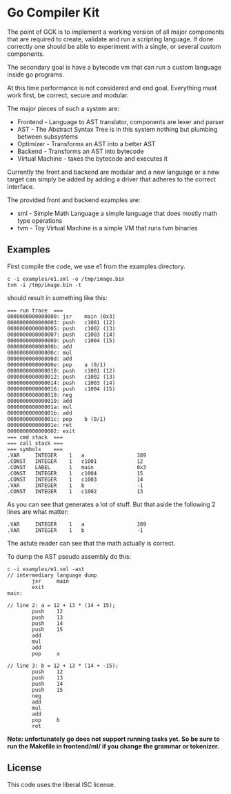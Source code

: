 Go Compiler Kit
===============

The point of GCK is to implement a working version of all major components that
are required to create, validate and run a scripting language.
If done correctly one should be able to experiment with a single, or several
custom components.

The secondary goal is have a bytecode vm that can run a custom language inside
go programs.

At this time performance is not considered and end goal.
Everything must work first, be correct, secure and modular.

The major pieces of such a system are:
* Frontend - Language to AST translator, components are lexer and parser
* AST - The Abstract Syntax Tree is in this system nothing but plumbing between subsystems
* Optimizer -  Transforms an AST into a better AST
* Backend - Transforms an AST into bytecode
* Virtual Machine - takes the bytecode and executes it

Currently the front and backend are modular and a new language or a new target
can simply be added by adding a driver that adheres to the correct interface.

The provided front and backend examples are:
* sml - Simple Math Language a simple language that does mostly math type operations
* tvm - Toy Virtual Machine is a simple VM that runs tvm binaries

## Examples
First compile the code, we use e1 from the examples directory.
```
c -i examples/e1.sml -o /tmp/image.bin
tvm -i /tmp/image.bin -t
```

should result in something like this:
```
=== run trace  ===
0000000000000000: jsr    main (0x3)
0000000000000003: push   c1001 (12)
0000000000000005: push   c1002 (13)
0000000000000007: push   c1003 (14)
0000000000000009: push   c1004 (15)
000000000000000b: add
000000000000000c: mul
000000000000000d: add
000000000000000e: pop    a (0/1)
0000000000000010: push   c1001 (12)
0000000000000012: push   c1002 (13)
0000000000000014: push   c1003 (14)
0000000000000016: push   c1004 (15)
0000000000000018: neg
0000000000000019: add
000000000000001a: mul
000000000000001b: add
000000000000001c: pop    b (0/1)
000000000000001e: ret
0000000000000002: exit
=== cmd stack  ===
=== call stack ===
=== symbols    ===
.VAR     INTEGER    1   a                 389
.CONST   INTEGER    1   c1001             12
.CONST   LABEL      1   main              0x3
.CONST   INTEGER    1   c1004             15
.CONST   INTEGER    1   c1003             14
.VAR     INTEGER    1   b                 -1
.CONST   INTEGER    1   c1002             13
```
As you can see that generates a lot of stuff.
But that aside the following 2 lines are what matter:
```
.VAR     INTEGER    1   a                 389
.VAR     INTEGER    1   b                 -1
```
The astute reader can see that the math actually is correct.

To dump the AST pseudo assembly do this:
```
c -i examples/e1.sml -ast
// intermediary language dump
        jsr     main
        exit
main:

// line 2: a = 12 + 13 * (14 + 15);
        push    12
        push    13
        push    14
        push    15
        add
        mul
        add
        pop     a

// line 3: b = 12 + 13 * (14 + -15);
        push    12
        push    13
        push    14
        push    15
        neg
        add
        mul
        add
        pop     b
        ret
```

**Note: unfortunately go does not support running tasks yet.  So be sure to run the Makefile in frontend/ml/ if you change the grammar or tokenizer.**

## License
This code uses the liberal ISC license.
